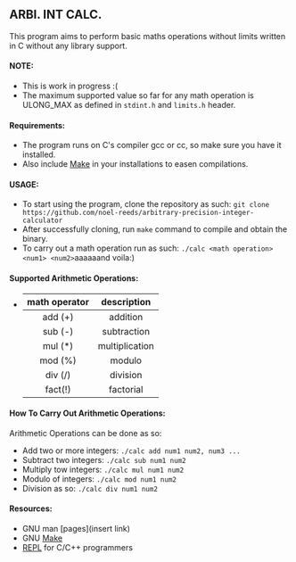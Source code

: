 ## ARBI. INT CALC.
This program aims to perform basic maths operations without limits written in C without any library support. 

#### NOTE:
- This is work in progress :(
- The maximum supported value so far for any math operation is ULONG_MAX as defined in `stdint.h` and `limits.h` header.

#### Requirements:
- The program runs on C's compiler gcc or cc, so make sure you have it installed.
- Also include [Make](https://www.gnu.org/software/make/) in your installations to easen compilations.

#### USAGE:
- To start using the program, clone the repository as such:
  `git clone https://github.com/noel-reeds/arbitrary-precision-integer-calculator`
- After successfully cloning, run `make` command to compile and obtain the binary.
- To carry out a math operation run as such:
  `./calc <math operation> <num1> <num2>`aaaaaand voila:)

#### Supported Arithmetic Operations:

- |math operator | description  |
  |    :---:     |    :---:     |
  | add (+)      | addition     |
  | sub (-)      | subtraction  |
  | mul (\*)     | multiplication |
  | mod (%)      | modulo       |
  | div (/)      | division     |
  | fact(!)      | factorial    |

#### How To Carry Out Arithmetic Operations:
Arithmetic Operations can be done as so:

- Add two or more integers: `./calc add num1 num2, num3 ...`
- Subtract two integers: `./calc sub num1 num2`
- Multiply tow integers: `./calc mul num1 num2`
- Modulo of integers: `./calc mod num1 num2`
- Division as so: `./calc div num1 num2`



#### Resources:
- GNU man [pages](insert link)
- GNU [Make](https://www.gnu.org/software/make/)
- [REPL]() for C/C++ programmers
